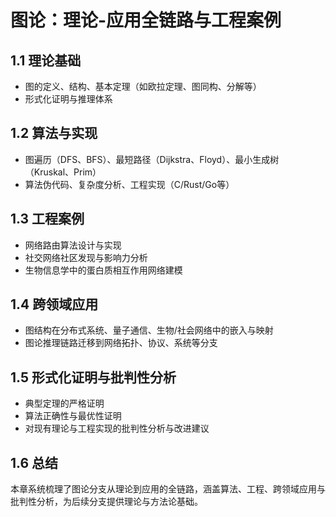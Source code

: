 # 图论：理论-应用全链路与工程案例

## 1.1 理论基础

- 图的定义、结构、基本定理（如欧拉定理、图同构、分解等）
- 形式化证明与推理体系

## 1.2 算法与实现

- 图遍历（DFS、BFS）、最短路径（Dijkstra、Floyd）、最小生成树（Kruskal、Prim）
- 算法伪代码、复杂度分析、工程实现（C/Rust/Go等）

## 1.3 工程案例

- 网络路由算法设计与实现
- 社交网络社区发现与影响力分析
- 生物信息学中的蛋白质相互作用网络建模

## 1.4 跨领域应用

- 图结构在分布式系统、量子通信、生物/社会网络中的嵌入与映射
- 图论推理链路迁移到网络拓扑、协议、系统等分支

## 1.5 形式化证明与批判性分析

- 典型定理的严格证明
- 算法正确性与最优性证明
- 对现有理论与工程实现的批判性分析与改进建议

## 1.6 总结

本章系统梳理了图论分支从理论到应用的全链路，涵盖算法、工程、跨领域应用与批判性分析，为后续分支提供理论与方法论基础。
